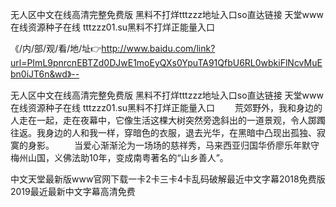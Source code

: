 无人区中文在线高清完整免费版
黑料不打烊tttzzz地址入口so直达链接
天堂www在线资源种子在线
tttzzz01.su黑料不打烊正能量入口


《/内/部/观/看/地/址👉http://www.baidu.com/link?url=PImL9pnrcnEBTZd0DJwE1moEyQXs0YpuTA91QfbU6RL0wbkiFlNcvMuEbn0iJT6n&wd》--

无人区中文在线高清完整免费版
黑料不打烊tttzzz地址入口so直达链接
天堂www在线资源种子在线
tttzzz01.su黑料不打烊正能量入口
　　荒郊野外，我和身边的人走在一起，走在夜幕中，它像生活这棵大树突然旁逸斜出的一道景观，令人踯躅往返。我身边的人和我一样，穿暗色的衣服，退去光华，在黑暗中凸现出孤独、寂寞的身影。
　　当爱心渐渐沦为一场场的慈祥秀，马来西亚归国华侨廖乐年默守梅州山国，义佛法助10年，变成南粤著名的“山乡善人”。





中文天堂最新版www官网下载一卡2卡三卡4卡乱码破解最近中文字幕2018免费版2019最近最新中文字幕高清免费
